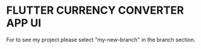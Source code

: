 <H1>FLUTTER CURRENCY CONVERTER APP UI</H1>
For to see my project please select "my-new-branch" in the branch section.
